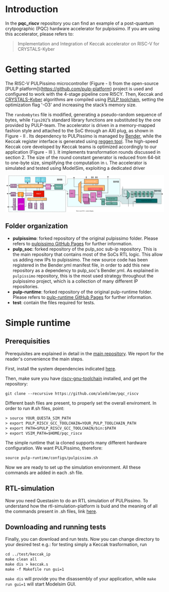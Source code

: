 # Introduction

In the **pqc_riscv** repository you can find an example of a post-quantum crytpographic (PQC) hardware accelerator for pulpissimo. 
If you are using this accelerator, please refers to:

> Implementation and Integration of Keccak accelerator on RISC-V for CRYSTALS-Kyber


# Getting started
The RISC-V PULPissimo microcontroller (Figure - I) from the open-source [PULP platform])(https://github.com/pulp-platform) project is used and configured to work with the 4-stage pipeline core RI5CY. Then, Keccak and [CRYSTALS-Kyber](https://github.com/PQClean/PQClean/tree/master/crypto_kem) algorithms are compiled using [PULP toolchain](https://github.com/pulp-platform/pulp-riscv-gnu-toolchain), setting the optimization flag '-O3' and increasing the
stack’s memory size.

The `randombytes` file is modified, generating a pseudo-random sequence of bytes, while `fips202`’s standard library functions are substituted
by the one provided by PULP-team. The accelerator is driven in a memory-mapped fashion style and attached to the SoC through an AXI plug, as shown in Figure - II . Its dependency to PULPissimo is managed by [Bender](https://github.com/pulp-platform/bender), while the Keccak register interface is
generated using [reggen tool](https://docs.opentitan.org/util/reggen/doc/).
The high-speed Keccak core developed by Keccak teams is optimized accordingly to our application (Figure - III ). It implements transformation
rounds discussed in section 2. The size of the round constant generator is reduced from 64-bit to one-byte size, simplifying the computation in ι. The accelerator is simulated and tested using ModelSim, exploiting a dedicated driver

![Image](https://github.com/aledolme/pqc_riscv/blob/main/keccak_ip.svg)

## Folder organization
- **pulpissimo**: forked repository of the original pulpissimo folder. Please refers to [pulpissimo GitHub Pages](https://github.com/pulp-platform/pulpissimo) for further information. 
- **pulp_soc**: forked repository of the pulp_soc sub-ip repository. This is the main repository that contains most of the SoCs RTL logic. This allow us adding new IPs to pulpissimo. The new source code has been registered in the Bender.yml manifest file, in order to add this new repository as a dependency to pulp_soc's Bender.yml. As explained in `pulpissimo` repository, this is the most used strategy throughout the pulpissimo project, which is a collection of many different IP repositories.
- **pulp-runtime**: forked repository of the original pulp-runtime folder. Please refers to [pulp-runtime GitHub Pages](https://github.com/pulp-platform/pulp-runtime.git) for further information.  
- **test**: contain the files required for tests.

# Simple runtime
## Prerequisities
Prerequisites are explained in detail in the [main repository](https://github.com/pulp-platform/pulpissimo). We report for the reader's convenience the main steps.

First, install the system dependencies indicated [here](https://github.com/pulp-platform/pulp-runtime/blob/master/README.md).

Then, make sure you have  [riscv-gnu-toolchain](https://github.com/pulp-platform/pulp-riscv-gnu-toolchain) installed, and get the repository:
```
git clone --recursive https://github.com/aledolme/pqc_riscv
```
Different bash files are present, to properly set the overall enviroment. In order to run #.sh files, point:
```
> source YOUR_QUESTA_SIM_PATH
> export PULP_RISCV_GCC_TOOLCHAIN=YOUR_PULP_TOOLCHAIN_PATH
> export PATH=$PULP_RISCV_GCC_TOOLCHAIN/bin:$PATH
> export VSIM_PATH=$HOME/pqc_riscv
```
The simple runtime that ia cloned supports many different hardware configuration. We want PULPissimo, therefore:
```
source pulp-runtime/configs/pulpissimo.sh
```
Now we are ready to set up the simulation environment. All these commands are added in each .sh file.

## RTL-simulation
Now you need Questasim to do an RTL simulation of PULPissimo. To understand how the rtl-simulation-platform is buid and the meaning of all the commands present in .sh files, link [here](https://github.com/pulp-platform/pulpissimo/blob/master/README.md#building-the-rtl-simulation-platform).

## Downloading and running tests
Finally, you can download and run tests. Now you can change directory to your desired test e.g.: for testing simply a Keccak trasformation, run
```
cd ../test/keccak_ip
make clean all
make dis > keccak.s
make -f Makefile run gui=1
```
`make dis` will provide you the disassembly of your application, while `make run gui=1` will start Modelsim GUI.

